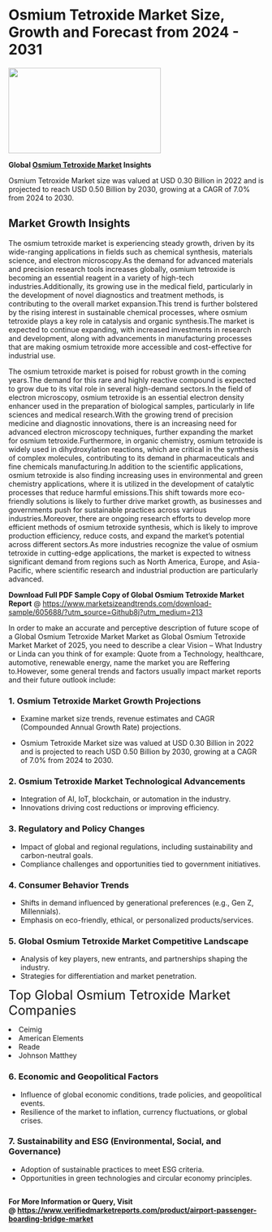 <H1>Osmium Tetroxide Market Size, Growth and Forecast from 2024 - 2031</H1><img class="aligncenter size-medium wp-image-584254" src="https://thirdeyenews.in/wp-content/uploads/2024/09/Global-Market-Research-300x168.jpeg" alt="" width="300" height="168" /><p><strong>Global&nbsp;<a href="https://www.marketsizeandtrends.com/download-sample/605688/?utm_source=Github8j?utm_medium=213">Osmium Tetroxide Market</a> Insights</strong></p><p>Osmium Tetroxide Market size was valued at USD 0.30 Billion in 2022 and is projected to reach USD 0.50 Billion by 2030, growing at a CAGR of 7.0% from 2024 to 2030.</p><p><h2>Market Growth Insights</h2> <p>The osmium tetroxide market is experiencing steady growth, driven by its wide-ranging applications in fields such as chemical synthesis, materials science, and electron microscopy.As the demand for advanced materials and precision research tools increases globally, osmium tetroxide is becoming an essential reagent in a variety of high-tech industries.Additionally, its growing use in the medical field, particularly in the development of novel diagnostics and treatment methods, is contributing to the overall market expansion.This trend is further bolstered by the rising interest in sustainable chemical processes, where osmium tetroxide plays a key role in catalysis and organic synthesis.The market is expected to continue expanding, with increased investments in research and development, along with advancements in manufacturing processes that are making osmium tetroxide more accessible and cost-effective for industrial use.</p> <p>The osmium tetroxide market is poised for robust growth in the coming years.The demand for this rare and highly reactive compound is expected to grow due to its vital role in several high-demand sectors.In the field of electron microscopy, osmium tetroxide is an essential electron density enhancer used in the preparation of biological samples, particularly in life sciences and medical research.With the growing trend of precision medicine and diagnostic innovations, there is an increasing need for advanced electron microscopy techniques, further expanding the market for osmium tetroxide.Furthermore, in organic chemistry, osmium tetroxide is widely used in dihydroxylation reactions, which are critical in the synthesis of complex molecules, contributing to its demand in pharmaceuticals and fine chemicals manufacturing.In addition to the scientific applications, osmium tetroxide is also finding increasing uses in environmental and green chemistry applications, where it is utilized in the development of catalytic processes that reduce harmful emissions.This shift towards more eco-friendly solutions is likely to further drive market growth, as businesses and governments push for sustainable practices across various industries.Moreover, there are ongoing research efforts to develop more efficient methods of osmium tetroxide synthesis, which is likely to improve production efficiency, reduce costs, and expand the market’s potential across different sectors.As more industries recognize the value of osmium tetroxide in cutting-edge applications, the market is expected to witness significant demand from regions such as North America, Europe, and Asia-Pacific, where scientific research and industrial production are particularly advanced.</p> <p><span class=""><strong>Download Full PDF Sample Copy of Global Osmium Tetroxide Market Report</strong> @ <a href="https://www.marketsizeandtrends.com/download-sample/605688/?utm_source=Github8j?utm_medium=213" target="_blank">https://www.marketsizeandtrends.com/download-sample/605688/?utm_source=Github8j?utm_medium=213</a></span></p><p>In order to make an accurate and perceptive description of future scope of a Global&nbsp;Osmium Tetroxide Market Market as Global&nbsp;Osmium Tetroxide Market Market of 2025, you need to describe a clear Vision &ndash; What Industry or Linda can you think of for example: Quote from a Technology, healthcare, automotive, renewable energy, name the market you are Reffering to.However, some general trends and factors usually impact market reports and their future outlook include:</p><h3>1.&nbsp;<strong>Osmium Tetroxide Market Growth Projections</strong></h3><ul><li>Examine market size trends, revenue estimates and CAGR (Compounded Annual Growth Rate) projections.</li><li><p>Osmium Tetroxide Market size was valued at USD 0.30 Billion in 2022 and is projected to reach USD 0.50 Billion by 2030, growing at a CAGR of 7.0% from 2024 to 2030.</p></li></ul><h3>2.&nbsp;<strong>Osmium Tetroxide Market Technological Advancements</strong></h3><ul><li>Integration of AI, IoT, blockchain, or automation in the industry.</li><li>Innovations driving cost reductions or improving efficiency.</li></ul><h3>3.&nbsp;<strong>Regulatory and Policy Changes</strong></h3><ul><li>Impact of global and regional regulations, including sustainability and carbon-neutral goals.</li><li>Compliance challenges and opportunities tied to government initiatives.</li></ul><h3>4.&nbsp;<strong>Consumer Behavior Trends</strong></h3><ul><li>Shifts in demand influenced by generational preferences (e.g., Gen Z, Millennials).</li><li>Emphasis on eco-friendly, ethical, or personalized products/services.</li></ul><h3>5.&nbsp;<strong>Global Osmium Tetroxide Market Competitive Landscape</strong></h3><ul><li>Analysis of key players, new entrants, and partnerships shaping the industry.</li><li>Strategies for differentiation and market penetration.</li></ul><p data-pm-slice="1 1 []"><span style="color: inherit; font-family: inherit; font-size: 25px;">Top Global Osmium Tetroxide Market Companies</span></p><div class="" data-test-id=""><p><li>Ceimig</li><li> American Elements</li><li> Reade</li><li> Johnson Matthey</li></p></div><h3>6.&nbsp;<strong>Economic and Geopolitical Factors</strong></h3><ul><li>Influence of global economic conditions, trade policies, and geopolitical events.</li><li>Resilience of the market to inflation, currency fluctuations, or global crises.</li></ul><h3>7.&nbsp;<strong>Sustainability and ESG (Environmental, Social, and Governance)</strong></h3><ul><li>Adoption of sustainable practices to meet ESG criteria.</li><li>Opportunities in green technologies and circular economy principles.</li></ul><h2><strong style="font-size: 14px;">For More Information or Query, Visit @&nbsp;</strong><a style="background-color: #ffffff; font-size: 14px;" href="https://www.marketsizeandtrends.com/report/osmium-tetroxide-market/" target="_blank">https://www.verifiedmarketreports.com/product/airport-passenger-boarding-bridge-market</a></h2>